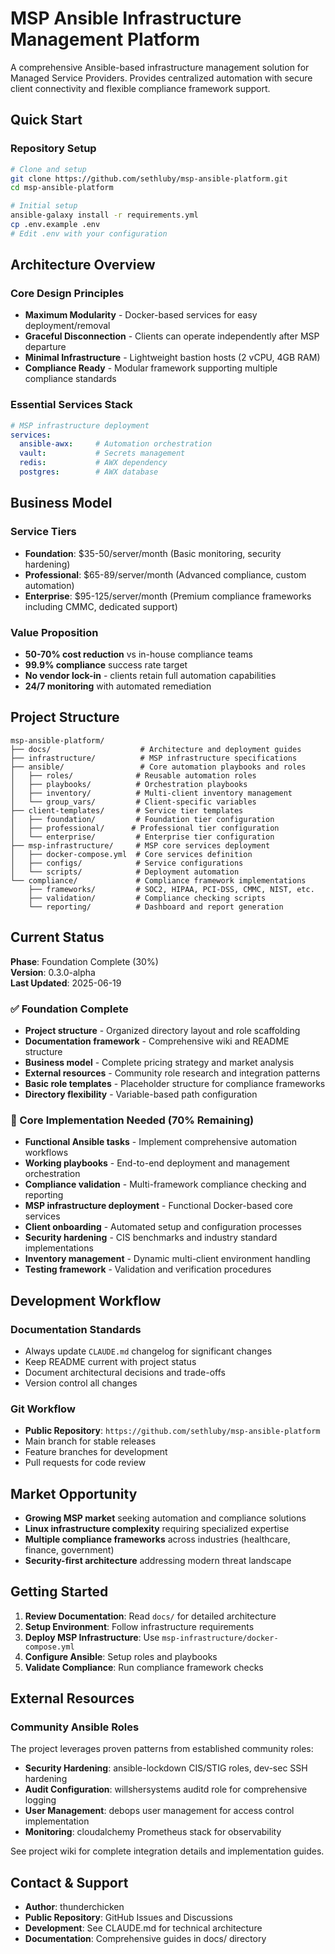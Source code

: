# MSP Ansible Infrastructure Management Platform

A comprehensive Ansible-based infrastructure management solution for Managed Service Providers. Provides centralized automation with secure client connectivity and flexible compliance framework support.

## Quick Start

### Repository Setup
```bash
# Clone and setup
git clone https://github.com/sethluby/msp-ansible-platform.git
cd msp-ansible-platform

# Initial setup
ansible-galaxy install -r requirements.yml
cp .env.example .env
# Edit .env with your configuration
```

## Architecture Overview

### Core Design Principles
- **Maximum Modularity** - Docker-based services for easy deployment/removal
- **Graceful Disconnection** - Clients can operate independently after MSP departure
- **Minimal Infrastructure** - Lightweight bastion hosts (2 vCPU, 4GB RAM)
- **Compliance Ready** - Modular framework supporting multiple compliance standards

### Essential Services Stack
```yaml
# MSP infrastructure deployment
services:
  ansible-awx:     # Automation orchestration
  vault:           # Secrets management  
  redis:           # AWX dependency
  postgres:        # AWX database
```

## Business Model

### Service Tiers
- **Foundation**: $35-50/server/month (Basic monitoring, security hardening)
- **Professional**: $65-89/server/month (Advanced compliance, custom automation)  
- **Enterprise**: $95-125/server/month (Premium compliance frameworks including CMMC, dedicated support)

### Value Proposition
- **50-70% cost reduction** vs in-house compliance teams
- **99.9% compliance** success rate target
- **No vendor lock-in** - clients retain full automation capabilities
- **24/7 monitoring** with automated remediation

## Project Structure

```
msp-ansible-platform/
├── docs/                    # Architecture and deployment guides
├── infrastructure/          # MSP infrastructure specifications
├── ansible/                 # Core automation playbooks and roles
│   ├── roles/              # Reusable automation roles
│   ├── playbooks/          # Orchestration playbooks
│   ├── inventory/          # Multi-client inventory management
│   └── group_vars/         # Client-specific variables
├── client-templates/       # Service tier templates
│   ├── foundation/         # Foundation tier configuration
│   ├── professional/      # Professional tier configuration  
│   └── enterprise/         # Enterprise tier configuration
├── msp-infrastructure/     # MSP core services deployment
│   ├── docker-compose.yml  # Core services definition
│   ├── configs/            # Service configurations
│   └── scripts/            # Deployment automation
└── compliance/             # Compliance framework implementations
    ├── frameworks/         # SOC2, HIPAA, PCI-DSS, CMMC, NIST, etc.
    ├── validation/         # Compliance checking scripts
    └── reporting/          # Dashboard and report generation
```

## Current Status

**Phase**: Foundation Complete (30%)  
**Version**: 0.3.0-alpha  
**Last Updated**: 2025-06-19

### ✅ Foundation Complete
- **Project structure** - Organized directory layout and role scaffolding
- **Documentation framework** - Comprehensive wiki and README structure
- **Business model** - Complete pricing strategy and market analysis
- **External resources** - Community role research and integration patterns
- **Basic role templates** - Placeholder structure for compliance frameworks
- **Directory flexibility** - Variable-based path configuration

### 🔄 Core Implementation Needed (70% Remaining)
- **Functional Ansible tasks** - Implement comprehensive automation workflows
- **Working playbooks** - End-to-end deployment and management orchestration
- **Compliance validation** - Multi-framework compliance checking and reporting
- **MSP infrastructure deployment** - Functional Docker-based core services
- **Client onboarding** - Automated setup and configuration processes
- **Security hardening** - CIS benchmarks and industry standard implementations
- **Inventory management** - Dynamic multi-client environment handling
- **Testing framework** - Validation and verification procedures

## Development Workflow

### Documentation Standards
- Always update `CLAUDE.md` changelog for significant changes
- Keep README current with project status
- Document architectural decisions and trade-offs
- Version control all changes

### Git Workflow
- **Public Repository**: `https://github.com/sethluby/msp-ansible-platform`
- Main branch for stable releases
- Feature branches for development
- Pull requests for code review

## Market Opportunity

- **Growing MSP market** seeking automation and compliance solutions
- **Linux infrastructure complexity** requiring specialized expertise
- **Multiple compliance frameworks** across industries (healthcare, finance, government)
- **Security-first architecture** addressing modern threat landscape

## Getting Started

1. **Review Documentation**: Read `docs/` for detailed architecture
2. **Setup Environment**: Follow infrastructure requirements
3. **Deploy MSP Infrastructure**: Use `msp-infrastructure/docker-compose.yml`
4. **Configure Ansible**: Setup roles and playbooks
5. **Validate Compliance**: Run compliance framework checks

## External Resources

### Community Ansible Roles
The project leverages proven patterns from established community roles:
- **Security Hardening**: ansible-lockdown CIS/STIG roles, dev-sec SSH hardening
- **Audit Configuration**: willshersystems auditd role for comprehensive logging
- **User Management**: debops user management for access control implementation
- **Monitoring**: cloudalchemy Prometheus stack for observability

See project wiki for complete integration details and implementation guides.

## Contact & Support

- **Author**: thunderchicken
- **Public Repository**: GitHub Issues and Discussions
- **Development**: See CLAUDE.md for technical architecture
- **Documentation**: Comprehensive guides in docs/ directory